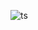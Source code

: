 ![ts](https://cdn.jsdelivr.net/gh/qkrdlwns/obsidian-image@main/image/test/6883005e5250a3b5adad6306.jpg)

